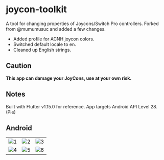 # joycon-toolkit

A tool for changing properties of Joycons/Switch Pro controllers.
Forked from @mumumusuc and added a few changes.

- Added profile for ACNH joycon colors.
- Switched default locale to en.
- Cleaned up English strings.

## Caution

**This app can damage your JoyCons, use at your own risk.**

## Notes
Built with Flutter v1.15.0 for reference.
App targets Android API Level 28. (Pie)

## Android

|   |   |   |
|---|---|---|
|![1](https://github.com/mumumusuc/joycon-toolkit/blob/android/sample/Screenshot_20200303-005033.png)  | ![2](https://github.com/mumumusuc/joycon-toolkit/blob/android/sample/Screenshot_20200303-005050.png) | ![3](https://github.com/mumumusuc/joycon-toolkit/blob/android/sample/Screenshot_20200303-005111.png) |
|![4](https://github.com/mumumusuc/joycon-toolkit/blob/android/sample/Screenshot_20200303-005140.png)  | ![5](https://github.com/mumumusuc/joycon-toolkit/blob/android/sample/Screenshot_20200303-005612.png) | ![6](https://github.com/mumumusuc/joycon-toolkit/blob/android/sample/Screenshot_20200303-005659.png) |
